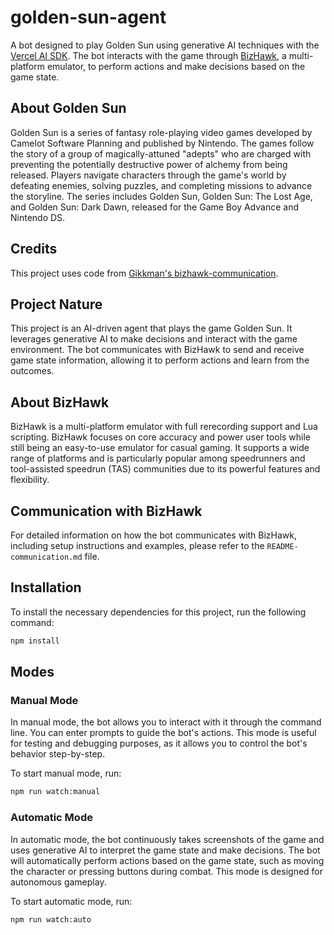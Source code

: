 # golden-sun-agent
A bot designed to play Golden Sun using generative AI techniques with the [Vercel AI SDK](https://ai-sdk.dev/docs/introduction). The bot interacts with the game through [BizHawk](https://tasvideos.org/Bizhawk), a multi-platform emulator, to perform actions and make decisions based on the game state.

## About Golden Sun
Golden Sun is a series of fantasy role-playing video games developed by Camelot Software Planning and published by Nintendo. The games follow the story of a group of magically-attuned "adepts" who are charged with preventing the potentially destructive power of alchemy from being released. Players navigate characters through the game's world by defeating enemies, solving puzzles, and completing missions to advance the storyline. The series includes Golden Sun, Golden Sun: The Lost Age, and Golden Sun: Dark Dawn, released for the Game Boy Advance and Nintendo DS.

## Credits
This project uses code from [Gikkman's bizhawk-communication](https://github.com/Gikkman/bizhawk-communication/tree/master).

## Project Nature
This project is an AI-driven agent that plays the game Golden Sun. It leverages generative AI to make decisions and interact with the game environment. The bot communicates with BizHawk to send and receive game state information, allowing it to perform actions and learn from the outcomes.

## About BizHawk
BizHawk is a multi-platform emulator with full rerecording support and Lua scripting. BizHawk focuses on core accuracy and power user tools while still being an easy-to-use emulator for casual gaming. It supports a wide range of platforms and is particularly popular among speedrunners and tool-assisted speedrun (TAS) communities due to its powerful features and flexibility.

## Communication with BizHawk
For detailed information on how the bot communicates with BizHawk, including setup instructions and examples, please refer to the `README-communication.md` file.

## Installation
To install the necessary dependencies for this project, run the following command:

```bash
npm install
```

## Modes

### Manual Mode
In manual mode, the bot allows you to interact with it through the command line. You can enter prompts to guide the bot's actions. This mode is useful for testing and debugging purposes, as it allows you to control the bot's behavior step-by-step.

To start manual mode, run:
```bash
npm run watch:manual
```

### Automatic Mode
In automatic mode, the bot continuously takes screenshots of the game and uses generative AI to interpret the game state and make decisions. The bot will automatically perform actions based on the game state, such as moving the character or pressing buttons during combat. This mode is designed for autonomous gameplay.

To start automatic mode, run:
```bash
npm run watch:auto
```
